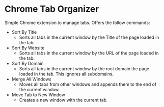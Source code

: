 # Chrome Tab Organizer

Simple Chrome extension to manage tabs. Offers the follow commands:

- Sort By Title
    - Sorts all tabs in the current window by the Title of the page loaded in the tab.
- Sort By Website
    - Sorts all tabs in the current window by the URL of the page loaded in the tab.
- Sort By Domain
    - Sorts all tabs in the current window by the root domain the page loaded in the tab. This ignores all subdomains.
- Merge All Windows
    - Moves all tabs from other windows and appends them to the end of the current window.
- Move Tab to New Window
    - Creates a new window with the current tab.

